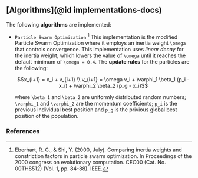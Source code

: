 ## [Algorithms](@id implementations-docs)
 
The following **algorithms** are implemented:

- `Particle Swarm Optimization` [^1]
  This implementation is the modified Particle Swarm Optimization where it employs an inertia weight ``\omega``
  that controls convergence. This implementation uses _linear decay_ for the inertia weight, which lowers the value of 
  ``\omega`` until it reaches the default minimum of ``\omega = 0.4``.
  The **update rules** for the particles are the following:

  ```math
  x_{i+1} = x_i + v_{i+1} \\
  v_{i+1} = \omega v_i + \varphi_1 \beta_1 (p_i - x_i) + \varphi_2 \beta_2 (p_g - x_i)
  ```

  where ``\beta_1`` and ``\beta_2`` are uniformly distributed random numbers; ``\varphi_1`` and ``\varphi_2`` are the momentum coefficients;
  ``p_i`` is the previous individual best position and ``p_g`` is the privious global best position of the population.

### References

[^1]: Eberhart, R. C., & Shi, Y. (2000, July). Comparing inertia weights and constriction factors in particle swarm optimization. In Proceedings of the 2000 congress on evolutionary computation. CEC00 (Cat. No. 00TH8512) (Vol. 1, pp. 84-88). IEEE.